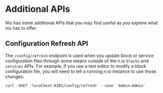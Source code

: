 # Additional APIs #

Nio has some additional APIs that you may find useful as you explore what nio has to offer.

## Configuration Refresh API ##

The ``/config/refresh`` endpoint is used when you update block or service configuration files through some means outside of the n.io ``blocks`` and ``services`` APIs. For example, if you use a text editor to modify a block configuration file, you will need to tell a running n.io instance to use those changes:

    curl -XGET 'localhost:8181/config/refresh' --user 'Admin:Admin'
